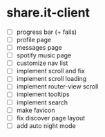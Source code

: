 # share.it-client

- [ ] progress bar (+ fails)
- [ ] profile page
- [ ] messages page
- [ ] spotify music page
- [ ] customize nav list
- [ ] implement scroll and fix
- [ ] implement scroll loading
- [ ] implement router-view scroll
- [ ] implement tooltips
- [ ] implement search
- [ ] make favicon
- [ ] fix discover page layout
- [ ] add auto night mode
